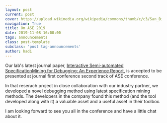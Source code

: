 ```yaml
---
layout: post
current: post
cover: https://upload.wikimedia.org/wikipedia/commons/thumb/c/c3/San_Diego_Reflecting_Pond.jpg/1024px-San_Diego_Reflecting_Pond.jpg
navigation: True
title: On ASE 2019
date: 2019-11-08 16:00:00
tags: announcements
class: post-template
subclass: 'post tag-announcements'
author: hadi
---
```


Our lab's latest journal paper, [Interactive Semi-automated SpecificationMining for Debugging: An Experience Report](https://arxiv.org/pdf/1905.02245.pdf), is accepted to be presented at journal first conference second track of ASE conference. 

In that reserach project in close collaboration with our industry partner, we developed a novel debugging method using latest specification mining methods. The developers in the company found this method (and the tool developed along with it) a valuable asset and a useful asset in their toolbox.

I am looking forward to see you all in the conference and have a little chat about it.